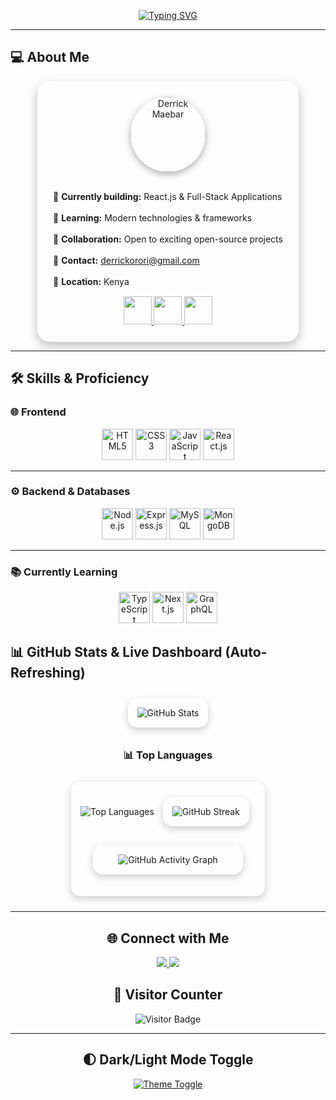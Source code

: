 <!-- Animated Typing Banner -->
<p align="center">
  <a href="https://github.com/derrick-maebar">
    <img src="https://readme-typing-svg.herokuapp.com?font=Fira+Code&weight=600&size=28&pause=1000&color=00FFCC&center=true&width=600&lines=Hi+there!+I'm+Derrick+Maebar;Full-Stack+Developer;Open-Source+Enthusiast" alt="Typing SVG"/>
  </a>
</p>

---

## 💻 About Me

<div align="center">

  <div style="display:inline-block; padding:25px; border-radius:20px; box-shadow:0 6px 16px rgba(0,0,0,0.25); background:rgba(255,255,255,0.05); text-align:left; max-width:500px;">

  <!-- Profile Image -->
  <div align="center">
    <img src="https://github.com/derrick-maebar.png" alt="Derrick Maebar" width="120" style="border-radius:50%; box-shadow:0 4px 12px rgba(0,0,0,0.3);" />
  </div>

  <br/>

  <p>
    🚀 <b>Currently building:</b> React.js & Full-Stack Applications <br><br>
    🌱 <b>Learning:</b> Modern technologies & frameworks <br><br>
    🤝 <b>Collaboration:</b> Open to exciting open-source projects <br><br>
    📧 <b>Contact:</b> <a href="mailto:derrickorori@gmail.com">derrickorori@gmail.com</a> <br><br>
    📍 <b>Location:</b> Kenya
  </p>

  <!-- Social Hover GIF Icons -->
  <div align="center" style="margin-top:15px;">
    <a href="https://www.linkedin.com/in/derrick-maebar" target="_blank">
      <img src="https://raw.githubusercontent.com/derrick-maebar/icons/main/linkedin-hover.gif" width="45" height="45" />
    </a>
    <a href="https://twitter.com/derrickmaebar" target="_blank">
      <img src="https://raw.githubusercontent.com/derrick-maebar/icons/main/twitter-hover.gif" width="45" height="45" />
    </a>
    <a href="https://github.com/derrick-maebar" target="_blank">
      <img src="https://raw.githubusercontent.com/derrick-maebar/icons/main/github-hover.gif" width="45" height="45" />
    </a>
  </div>

  </div>

</div>


---
## 🛠 Skills & Proficiency

### 🌐 Frontend
<p align="center">
  <img src="https://cdn.jsdelivr.net/gh/devicons/devicon/icons/html5/html5-original.svg" width="50" title="HTML5" onerror="this.src='https://img.shields.io/badge/HTML5-orange'"/>
  <img src="https://cdn.jsdelivr.net/gh/devicons/devicon/icons/css3/css3-original.svg" width="50" title="CSS3" onerror="this.src='https://img.shields.io/badge/CSS3-blue'"/>
  <img src="https://cdn.jsdelivr.net/gh/devicons/devicon/icons/javascript/javascript-original.svg" width="50" title="JavaScript" onerror="this.src='https://img.shields.io/badge/JS-yellow'"/>
  <img src="https://cdn.jsdelivr.net/gh/devicons/devicon/icons/react/react-original.svg" width="50" title="React.js" onerror="this.src='https://img.shields.io/badge/React-61DAFB'"/>
</p>

---

### ⚙️ Backend & Databases
<p align="center">
  <img src="https://cdn.jsdelivr.net/gh/devicons/devicon/icons/nodejs/nodejs-original.svg" width="50" title="Node.js" onerror="this.src='https://img.shields.io/badge/Node.js-339933'"/>
  <img src="https://cdn.jsdelivr.net/gh/devicons/devicon/icons/express/express-original.svg" width="50" title="Express.js" onerror="this.src='https://img.shields.io/badge/Express-000000'"/>
  <img src="https://cdn.jsdelivr.net/gh/devicons/devicon/icons/mysql/mysql-original.svg" width="50" title="MySQL" onerror="this.src='https://img.shields.io/badge/MySQL-4479A1'"/>
  <img src="https://cdn.jsdelivr.net/gh/devicons/devicon/icons/mongodb/mongodb-original.svg" width="50" title="MongoDB" onerror="this.src='https://img.shields.io/badge/MongoDB-47A248'"/>
</p>

---

### 📚 Currently Learning
<p align="center">
  <img src="https://cdn.jsdelivr.net/gh/devicons/devicon/icons/typescript/typescript-original.svg" width="50" title="TypeScript" onerror="this.src='https://img.shields.io/badge/TypeScript-3178C6'"/>
  <img src="https://cdn.jsdelivr.net/gh/devicons/devicon/icons/nextjs/nextjs-original.svg" width="50" title="Next.js" onerror="this.src='https://img.shields.io/badge/Next.js-000000'"/>
  <img src="https://cdn.jsdelivr.net/gh/devicons/devicon/icons/graphql/graphql-plain.svg" width="50" title="GraphQL" onerror="this.src='https://img.shields.io/badge/GraphQL-E10098'"/>
</p>
 
 


</div>


## 📊 GitHub Stats & Live Dashboard (Auto-Refreshing)

<div align="center">

  <!-- Stats Card -->
  <div style="display: inline-block; margin: 10px; padding: 15px; border-radius: 15px; box-shadow: 0 4px 12px rgba(0,0,0,0.2); background: transparent;">
    <picture>
      <source srcset="https://github-readme-stats.vercel.app/api?username=derrick-maebar&show_icons=true&theme=radical&count_private=true&hide_border=true&cache_seconds=1800" media="(prefers-color-scheme: dark)" />
      <source srcset="https://github-readme-stats.vercel.app/api?username=derrick-maebar&show_icons=true&theme=default&count_private=true&hide_border=true&cache_seconds=1800" media="(prefers-color-scheme: light)" />
      <img src="https://github-readme-stats.vercel.app/api?username=derrick-maebar&show_icons=true" alt="GitHub Stats"/>
    </picture>
  </div>

  <!-- 📊 Top Languages -->
  <h3>📊 Top Languages</h3>
  <div style="display: inline-block; margin: 10px; padding: 15px; border-radius: 15px; box-shadow: 0 4px 12px rgba(0,0,0,0.2); background: transparent;">
    <picture>
      <source srcset="https://github-readme-stats.vercel.app/api/top-langs/?username=derrick-maebar&layout=compact&theme=radical&hide_border=true&cache_seconds=1800" media="(prefers-color-scheme: dark)" />
      <source srcset="https://github-readme-stats.vercel.app/api/top-langs/?username=derrick-maebar&layout=compact&theme=default&hide_border=true&cache_seconds=1800" media="(prefers-color-scheme: light)" />
      <img src="https://github-readme-stats.vercel.app/api/top-langs/?username=derrick-maebar&layout=compact" alt="Top Languages"/>
    </picture>

  <!-- Streak Card -->
  <div style="display: inline-block; margin: 10px; padding: 15px; border-radius: 15px; box-shadow: 0 4px 12px rgba(0,0,0,0.2); background: transparent;">
    <picture>
      <source srcset="https://github-readme-streak-stats.herokuapp.com/?user=derrick-maebar&theme=radical&hide_border=true" media="(prefers-color-scheme: dark)" />
      <source srcset="https://github-readme-streak-stats.herokuapp.com/?user=derrick-maebar&theme=default&hide_border=true" media="(prefers-color-scheme: light)" />
      <img src="https://github-readme-streak-stats.herokuapp.com/?user=derrick-maebar" alt="GitHub Streak"/>
    </picture>
  </div>

  <!-- Activity Graph Card -->
  <div style="margin: 20px; padding: 15px; border-radius: 15px; box-shadow: 0 4px 12px rgba(0,0,0,0.2); background: transparent;">
    <picture>
      <source srcset="https://github-readme-activity-graph.vercel.app/graph?username=derrick-maebar&theme=radical&hide_border=true" media="(prefers-color-scheme: dark)" />
      <source srcset="https://github-readme-activity-graph.vercel.app/graph?username=derrick-maebar&theme=github-light&hide_border=true" media="(prefers-color-scheme: light)" />
      <img src="https://github-readme-activity-graph.vercel.app/graph?username=derrick-maebar" alt="GitHub Activity Graph"/>
    </picture>
  </div>

</div>



---
## 🌐 Connect with Me
<p align="center">
  <a href="https://www.linkedin.com/in/derrick-maebar">
    <img src="https://img.shields.io/badge/LinkedIn-0077B5?style=for-the-badge&logo=linkedin&logoColor=white" class="hover-bounce"/>
  </a>
  <a href="https://twitter.com/derrickmaebar">
    <img src="https://img.shields.io/badge/Twitter-1DA1F2?style=for-the-badge&logo=twitter&logoColor=white" class="hover-bounce"/>
  </a>
</p>


## 👀 Visitor Counter
<p align="center">
  <img src="https://visitor-badge.laobi.icu/badge?page_id=derrick-maebar" alt="Visitor Badge"/>
</p>

---

## 🌓 Dark/Light Mode Toggle
<p align="center">
  <a href="https://github.com/derrick-maebar">
    <img src="https://img.shields.io/badge/Theme-Dark/Light-000?style=for-the-badge&logo=github" alt="Theme Toggle"/>
  </a>
</p>
